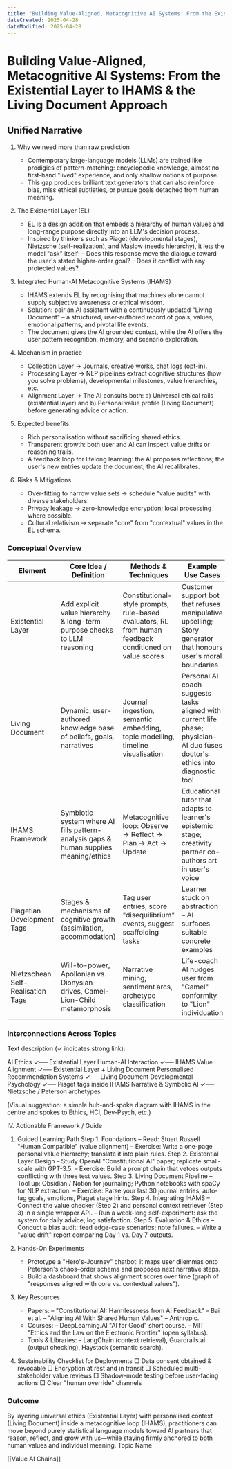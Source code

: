```yaml
---
title: "Building Value-Aligned, Metacognitive AI Systems: From the Existential Layer to IHAMS & the Living Document Approach"
dateCreated: 2025-04-28
dateModified: 2025-04-28
---
```


# Building Value-Aligned, Metacognitive AI Systems: From the Existential Layer to IHAMS & the Living Document Approach

## Unified Narrative

1. Why we need more than raw prediction
	 - Contemporary large-language models (LLMs) are trained like prodigies of pattern-matching: encyclopedic knowledge, almost no first-hand "lived" experience, and only shallow notions of purpose.
	 - This gap produces brilliant text generators that can also reinforce bias, miss ethical subtleties, or pursue goals detached from human meaning.

2. The Existential Layer (EL)
	 - EL is a design addition that embeds a hierarchy of human values and long-range purpose directly into an LLM's decision process.
	 - Inspired by thinkers such as Piaget (developmental stages), Nietzsche (self-realization), and Maslow (needs hierarchy), it lets the model "ask" itself:
		 – Does this response move the dialogue toward the user's stated higher-order goal?
		 – Does it conflict with any protected values?

3. Integrated Human-AI Metacognitive Systems (IHAMS)
	 - IHAMS extends EL by recognising that machines alone cannot supply subjective awareness or ethical wisdom.
	 - Solution: pair an AI assistant with a continuously updated "Living Document" – a structured, user-authored record of goals, values, emotional patterns, and pivotal life events.
	 - The document gives the AI grounded context, while the AI offers the user pattern recognition, memory, and scenario exploration.

4. Mechanism in practice
	 - Collection Layer → Journals, creative works, chat logs (opt-in).
	 - Processing Layer → NLP pipelines extract cognitive structures (how you solve problems), developmental milestones, value hierarchies, etc.
	 - Alignment Layer → The AI consults both:
		 a) Universal ethical rails (existential layer) and
		 b) Personal value profile (Living Document) before generating advice or action.

5. Expected benefits
	 - Rich personalisation without sacrificing shared ethics.
	 - Transparent growth: both user and AI can inspect value drifts or reasoning trails.
	 - A feedback loop for lifelong learning: the AI proposes reflections; the user's new entries update the document; the AI recalibrates.

6. Risks & Mitigations
	 - Over-fitting to narrow value sets → schedule "value audits" with diverse stakeholders.
	 - Privacy leakage → zero-knowledge encryption; local processing where possible.
	 - Cultural relativism → separate "core" from "contextual" values in the EL schema.

### Conceptual Overview

| Element | Core Idea / Definition | Methods & Techniques | Example Use Cases | Open Challenges |
|---------|-----------------------|----------------------|-------------------|-----------------|
| Existential Layer | Add explicit value hierarchy & long-term purpose checks to LLM reasoning | Constitutional-style prompts, rule-based evaluators, RL from human feedback conditioned on value scores | Customer support bot that refuses manipulative upselling; Story generator that honours user's moral boundaries | Detecting value conflicts in real time; avoiding over-rigidity |
| Living Document | Dynamic, user-authored knowledge base of beliefs, goals, narratives | Journal ingestion, semantic embedding, topic modelling, timeline visualisation | Personal AI coach suggests tasks aligned with current life phase; physician-AI duo fuses doctor's ethics into diagnostic tool | Secure storage; controlling drift if user's moods fluctuate |
| IHAMS Framework | Symbiotic system where AI fills pattern-analysis gaps & human supplies meaning/ethics | Metacognitive loop: Observe → Reflect → Plan → Act → Update | Educational tutor that adapts to learner's epistemic stage; creativity partner co-authors art in user's voice | Measuring true "alignment"; transferring across domains |
| Piagetian Development Tags | Stages & mechanisms of cognitive growth (assimilation, accommodation) | Tag user entries, score "disequilibrium" events, suggest scaffolding tasks | Learner stuck on abstraction – AI surfaces suitable concrete examples | Automating accurate stage detection |
| Nietzschean Self-Realisation Tags | Will-to-power, Apollonian vs. Dionysian drives, Camel-Lion-Child metamorphosis | Narrative mining, sentiment arcs, archetype classification | Life-coach AI nudges user from "Camel" conformity to "Lion" individuation | Quantifying qualitative growth |

### Interconnections Across Topics

Text description (✓ indicates strong link):

AI Ethics ✓── Existential Layer
Human-AI Interaction ✓── IHAMS
Value Alignment ✓── Existential Layer + Living Document
Personalised Recommendation Systems ✓── Living Document
Developmental Psychology ✓── Piaget tags inside IHAMS
Narrative & Symbolic AI ✓── Nietzsche / Peterson archetypes

(Visual suggestion: a simple hub-and-spoke diagram with IHAMS in the centre and spokes to Ethics, HCI, Dev-Psych, etc.)

IV. Actionable Framework / Guide

1. Guided Learning Path
	 Step 1. Foundations
		 – Read: Stuart Russell "Human Compatible" (value alignment)
		 – Exercise: Write a one-page personal value hierarchy; translate it into plain rules.
	 Step 2. Existential Layer Design
		 – Study OpenAI "Constitutional AI" paper; replicate small-scale with GPT-3.5.
		 – Exercise: Build a prompt chain that vetoes outputs conflicting with three test values.
	 Step 3. Living Document Pipeline
		 – Tool up: Obsidian / Notion for journaling; Python notebooks with spaCy for NLP extraction.
		 – Exercise: Parse your last 30 journal entries, auto-tag goals, emotions, Piaget stage hints.
	 Step 4. Integrating IHAMS
		 – Connect the value checker (Step 2) and personal context retriever (Step 3) in a single wrapper API.
		 – Run a week-long self-experiment: ask the system for daily advice; log satisfaction.
	 Step 5. Evaluation & Ethics
		 – Conduct a bias audit: feed edge-case scenarios; note failures.
		 – Write a "value drift" report comparing Day 1 vs. Day 7 outputs.

2. Hands-On Experiments
	 - Prototype a "Hero's-Journey" chatbot: it maps user dilemmas onto Peterson's chaos–order schema and proposes next narrative steps.
	 - Build a dashboard that shows alignment scores over time (graph of "responses aligned with core vs. contextual values").

3. Key Resources
	 - Papers:
		 – "Constitutional AI: Harmlessness from AI Feedback" – Bai et al.
		 – "Aligning AI With Shared Human Values" – Anthropic.
	 - Courses:
		 – DeepLearning.AI "AI for Good" short course.
		 – MIT "Ethics and the Law on the Electronic Frontier" (open syllabus).
	 - Tools & Libraries:
		 – LangChain (context retrieval), Guardrails.ai (output checking), Haystack (semantic search).

4. Sustainability Checklist for Deployments
	 □ Data consent obtained & revocable
	 □ Encryption at rest and in transit
	 □ Scheduled multi-stakeholder value reviews
	 □ Shadow-mode testing before user-facing actions
	 □ Clear "human override" channels

### Outcome

By layering universal ethics (Existential Layer) with personalised context (Living Document) inside a metacognitive loop (IHAMS), practitioners can move beyond purely statistical language models toward AI partners that reason, reflect, and grow with us—while staying firmly anchored to both human values and individual meaning.
Topic Name

[[Value AI Chains]]
